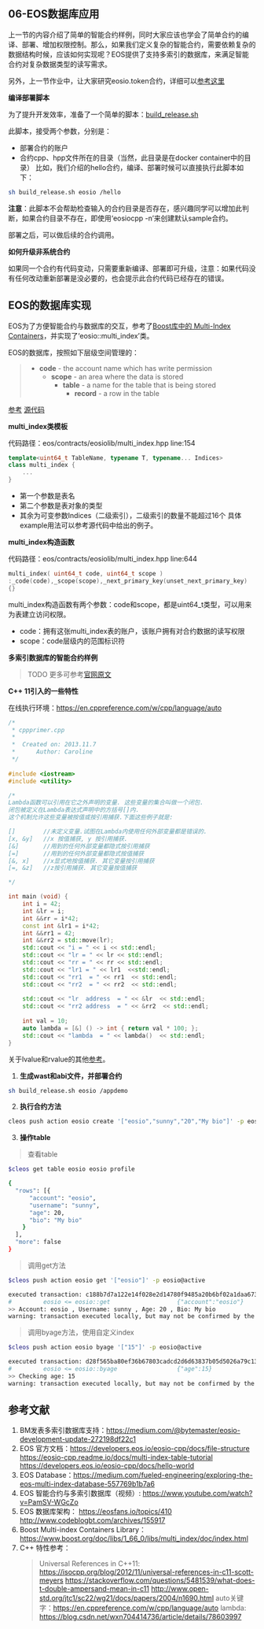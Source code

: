 **06-EOS数据库应用**
----------------------------------------------
上一节的内容介绍了简单的智能合约样例，同时大家应该也学会了简单合约的编译、部署、增加权限控制。那么，如果我们定义复杂的智能合约，需要依赖复杂的数据结构时候，应该如何实现呢？EOS提供了支持多索引的数据库，来满足智能合约对复杂数据类型的读写需求。

另外，上一节作业中，让大家研究eosio.token合约，详细可以[参考这里](https://medium.com/coinmonks/understanding-the-eosio-token-contract-87466b9fdca9)

**编译部署脚本**

为了提升开发效率，准备了一个简单的脚本：[build_release.sh](./docker/build_release.sh)

此脚本，接受两个参数，分别是：
* 部署合约的账户
* 合约cpp、hpp文件所在的目录（当然，此目录是在docker container中的目录）
比如，我们介绍的hello合约，编译、部署时候可以直接执行此脚本如下：
```Bash
sh build_release.sh eosio /hello
```
**注意**：此脚本不会帮助检查输入的合约目录是否存在，感兴趣同学可以增加此判断，如果合约目录不存在，即使用‘eosiocpp -n’来创建默认sample合约。

部署之后，可以做后续的合约调用。


**如何升级非系统合约**

如果同一个合约有代码变动，只需要重新编译、部署即可升级，注意：如果代码没有任何改动重新部署是没必要的，也会提示此合约代码已经存在的错误。



**EOS的数据库实现**
----------------------------------------------

EOS为了方便智能合约与数据库的交互，参考了[Boost库中的 Multi-Index Containers](https://www.boost.org/doc/libs/1_66_0/libs/multi_index/doc/index.html)，并实现了‘eosio::multi_index’类。

EOS的数据库，按照如下层级空间管理的：
 > - **code** - the account name which has write permission
 >    - **scope** - an area where the data is stored
 >       - **table** - a name for the table that is being stored
 >          - **record** - a row in the table

[参考](https://developers.eos.io/eosio-cpp/docs/multi-index-table-tutorial)
[源代码](https://github.com/EOSIO/eos/blob/v1.0.8/contracts/eosiolib/db.h)


**multi_index类模板**

代码路径：eos/contracts/eosiolib/multi_index.hpp    line:154
```c++
template<uint64_t TableName, typename T, typename... Indices>
class multi_index {
    ...
}
```
* 第一个参数是表名
* 第二个参数是表对象的类型
* 其余为可变参数Indices（二级索引），二级索引的数量不能超过16个
具体example用法可以参考源代码中给出的例子。


**multi_index构造函数**

代码路径：eos/contracts/eosiolib/multi_index.hpp  line:644
```c++
multi_index( uint64_t code, uint64_t scope )
:_code(code),_scope(scope),_next_primary_key(unset_next_primary_key)
{}
```

multi_index构造函数有两个参数：code和scope，都是uint64_t类型，可以用来为表建立访问权限。

* code：拥有这张multi_index表的账户，该账户拥有对合约数据的读写权限
* scope：code层级内的范围标识符


**多索引数据库的智能合约样例**

>TODO
更多可参考[官网原文](https://eosio-cpp.readme.io/docs/multi-index-table-tutorial)

**C++ 11引入的一些特性**

在线执行环境：https://en.cppreference.com/w/cpp/language/auto 
```c++
/*
 * cppprimer.cpp
 *
 *  Created on: 2013.11.7
 *      Author: Caroline
 */
 
#include <iostream>
#include <utility>

/*
Lambda函数可以引用在它之外声明的变量. 这些变量的集合叫做一个闭包. 
闭包被定义在Lambda表达式声明中的方括号[]内. 
这个机制允许这些变量被按值或按引用捕获.下面这些例子就是:  

[]        //未定义变量.试图在Lambda内使用任何外部变量都是错误的.
[x, &y]   //x 按值捕获, y 按引用捕获.
[&]       //用到的任何外部变量都隐式按引用捕获
[=]       //用到的任何外部变量都隐式按值捕获
[&, x]    //x显式地按值捕获. 其它变量按引用捕获
[=, &z]   //z按引用捕获. 其它变量按值捕获

*/

int main (void) {
	int i = 42;
	int &lr = i;
	int &&rr = i*42;
	const int &lr1 = i*42;
	int &&rr1 = 42;
	int &&rr2 = std::move(lr);
	std::cout << "i = " << i << std::endl;
	std::cout << "lr = " << lr << std::endl;
	std::cout << "rr = " << rr << std::endl;
	std::cout << "lr1 = " << lr1  <<std::endl;
	std::cout << "rr1  = " << rr1  << std::endl;
	std::cout << "rr2  = " << rr2  << std::endl;
	
	std::cout << "lr  address  = " << &lr  << std::endl;
	std::cout << "rr2 address  = " << &rr2  << std::endl;
	
	int val = 10;
	auto lambda = [&] () -> int { return val * 100; };
	std::cout << "lambda  = " << lambda()  << std::endl;	
}

```
关于lvalue和rvalue的其他[参考](https://isocpp.org/blog/2012/11/universal-references-in-c11-scott-meyers)。


1. **生成wast和abi文件，并部署合约**
```Bash
sh build_release.sh eosio /appdemo
```

2. **执行合约方法**
```Bash
cleos push action eosio create '["eosio","sunny","20","My bio"]' -p eosio@active
```

3. **操作table**

>查看table
```Bash
$cleos get table eosio eosio profile

{
  "rows": [{
      "account": "eosio",
      "username": "sunny",
      "age": 20,
      "bio": "My bio"
    }
  ],
  "more": false
}
```

>调用get方法
```Bash
$cleos push action eosio get '["eosio"]' -p eosio@active

executed transaction: c188b7d7a122e14f028e2d14780f9485a20b6bf02a1daa673c9c0e6e2c509f1f  104 bytes  1461 us
#         eosio <= eosio::get                   {"account":"eosio"}
>> Account: eosio , Username: sunny , Age: 20 , Bio: My bio
warning: transaction executed locally, but may not be confirmed by the network yet
```

>调用byage方法，使用自定义index
```Bash
$cleos push action eosio byage '["15"]' -p eosio@active

executed transaction: d28f565ba80ef36b67803cadcd2d6d63837b05d5026a79c134bff2d4f88fa1bb  96 bytes  1177 us
#         eosio <= eosio::byage                 {"age":15}
>> Checking age: 15
warning: transaction executed locally, but may not be confirmed by the network yet

```



**参考文献**
----------------------------------------------
1. BM发表多索引数据库支持：https://medium.com/@bytemaster/eosio-development-update-272198df22c1 
2. EOS 官方文档：https://developers.eos.io/eosio-cpp/docs/file-structure  https://eosio-cpp.readme.io/docs/multi-index-table-tutorial  https://developers.eos.io/eosio-cpp/docs/hello-world 
3. EOS Database：https://medium.com/fueled-engineering/exploring-the-eos-multi-index-database-557769b1b7a6 
4. EOS 智能合约与多索引数据库（视频）: https://www.youtube.com/watch?v=PamSV-WGcZo
5. EOS 数据库架构： https://eosfans.io/topics/410  http://www.codeblogbt.com/archives/155917
6. Boost Multi-index Containers Library： https://www.boost.org/doc/libs/1_66_0/libs/multi_index/doc/index.html
7. C++ 特性参考：
   >Universal References in C++11: https://isocpp.org/blog/2012/11/universal-references-in-c11-scott-meyers
   https://stackoverflow.com/questions/5481539/what-does-t-double-ampersand-mean-in-c11 
   http://www.open-std.org/jtc1/sc22/wg21/docs/papers/2004/n1690.html
   >auto关键字：https://en.cppreference.com/w/cpp/language/auto
   >lambda: https://blog.csdn.net/wxn704414736/article/details/78603997




